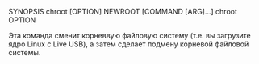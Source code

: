 SYNOPSIS
       chroot [OPTION] NEWROOT [COMMAND [ARG]...]
       chroot OPTION

Эта команда сменит корневвую файловую систему (т.е. вы загрузите ядро Linux с Live USB), а затем сделает подмену корневой файловой системы.